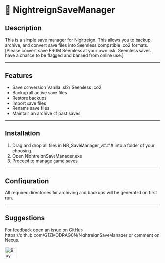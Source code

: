 # 💾 NightreignSaveManager

## Description

This is a simple save manager for Nightreign. This allows you to backup, archive, and convert save files into Seemless compatible .co2 formats. 
[Please convert save FROM Seemless at your own risk. Seemless saves have a chance to be flagged and banned from online use.]

---

## Features

- Save conversion Vanilla .sl2/ Seemless .co2
- Backup all active save files
- Restore backups
- Import save files
- Rename save files
- Maintain an archive of past saves 

---

## Installation

1. Drag and drop all files in NR_SaveManager_v#.#.# into a folder of your choosing.
2. Open NightreignSaveManager.exe
3. Proceed to manage game saves

---

## Configuration

All required directories for archiving and backups will be generated on first run.

---

## Suggestions

For feedback open an issue on GitHub https://github.com/G1ZMODRAG0N/NightreignSaveManager or comment on Nexus.

<a href='https://ko-fi.com/T6T41GCSS1' target='_blank'><img height='36' style='border:0px;height:36px;' src='https://storage.ko-fi.com/cdn/kofi6.png?v=6' border='0' alt='Buy Me a Coffee at ko-fi.com' /></a>